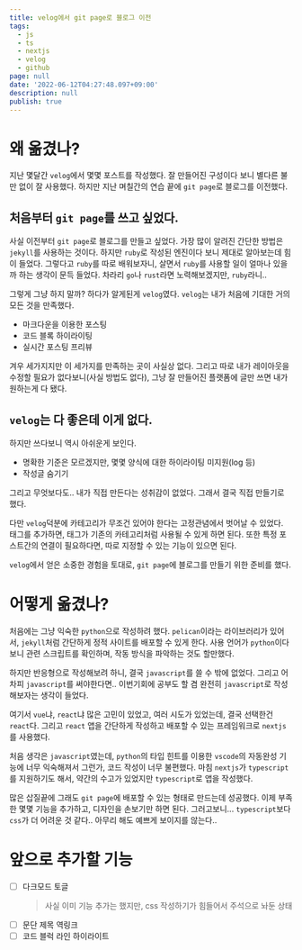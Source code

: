 ```yaml
---
title: velog에서 git page로 블로그 이전
tags:
  - js
  - ts
  - nextjs
  - velog
  - github
page: null
date: '2022-06-12T04:27:48.097+09:00'
description: null
publish: true
---
```


# 왜 옮겼나?

지난 몇달간 `velog`에서 몇몇 포스트를 작성했다.
잘 만들어진 구성이다 보니 별다른 불만 없이 잘 사용했다.
하지만 지난 며칠간의 연습 끝에 `git page`로 블로그를 이전했다.

## 처음부터 `git page`를 쓰고 싶었다.

사실 이전부터 `git page`로 블로그를 만들고 싶었다.
가장 많이 알려진 간단한 방법은 `jekyll`를 사용하는 것이다.
하지만 `ruby`로 작성된 엔진이다 보니 제대로 알아보는데 힘이 들었다.
그렇다고 `ruby`를 따로 배워보자니, 살면서 `ruby`를 사용할 일이 얼마나 있을까 하는 생각이 문득 들었다.
차라리 `go`나 `rust`라면 노력해보겠지만, `ruby`라니..

그렇게 그냥 하지 말까? 하다가 알게된게 `velog`였다.
`velog`는 내가 처음에 기대한 거의 모든 것을 만족했다.

- 마크다운을 이용한 포스팅
- 코드 블록 하이라이팅
- 실시간 포스팅 프리뷰

겨우 세가지지만 이 세가지를 만족하는 곳이 사실상 없다.
그리고 따로 내가 레이아웃을 수정할 필요가 없다보니(사실 방법도 없다), 그냥 잘 만들어진 플랫폼에 글만 쓰면 내가 원하는게 다 됐다.

## `velog`는 다 좋은데 이게 없다.

하지만 쓰다보니 역시 아쉬운게 보인다.

- 명확한 기준은 모르겠지만, 몇몇 양식에 대한 하이라이팅 미지원(log 등)
- 작성글 숨기기

그리고 무엇보다도.. 내가 직접 만든다는 성취감이 없었다.
그래서 결국 직접 만들기로 했다.

다만 `velog`덕분에 카테고리가 무조건 있어야 한다는 고정관념에서 벗어날 수 있었다.
태그를 추가하면, 태그가 기존의 카테고리처럼 사용될 수 있게 하면 된다.
또한 특정 포스트간의 연결이 필요하다면, 따로 지정할 수 있는 기능이 있으면 된다.

`velog`에서 얻은 소중한 경험을 토대로, `git page`에 블로그를 만들기 위한 준비를 했다.

# 어떻게 옮겼나?

처음에는 그냥 익숙한 `python`으로 작성하려 했다.
`pelican`이라는 라이브러리가 있어서, `jekyll`처럼 간단하게 정적 사이트를 배포할 수 있게 한다. 사용 언어가 `python`이다 보니 관련 스크립트를 확인하며, 작동 방식을 파악하는 것도 할만했다.

하지만 반응형으로 작성해보려 하니, 결국 `javascript`를 쓸 수 밖에 없었다.
그리고 어차피 `javascript`를 써야한다면.. 이번기회에 공부도 할 겸 완전히 `javascript`로 작성해보자는 생각이 들었다.

여기서 `vue`냐, `react`냐 많은 고민이 있었고, 여러 시도가 있었는데, 결국 선택한건 `react`다.
그리고 `react` 앱을 간단하게 작성하고 배포할 수 있는 프레임워크로 `nextjs`를 사용했다.

처음 생각은 `javascript`였는데, `python`의 타입 힌트를 이용한 `vscode`의 자동완성 기능에 너무 익숙해져서 그런가, 코드 작성이 너무 불편했다.
마침 `nextjs`가 `typescript`를 지원하기도 해서, 약간의 수고가 있었지만 `typescript`로 앱을 작성했다.

많은 삽질끝에 그래도 `git page`에 배포할 수 있는 형태로 만드는데 성공했다.
이제 부족한 몇몇 기능을 추가하고, 디자인을 손보기만 하면 된다.
그러고보니... `typescript`보다 `css`가 더 어려운 것 같다..
아무리 해도 예쁘게 보이지를 않는다..

# 앞으로 추가할 기능

- [ ] 다크모드 토글
  > 사실 이미 기능 추가는 했지만, css 작성하기가 힘들어서 주석으로 놔둔 상태
- [ ] 문단 제목 역링크
- [ ] 코드 블럭 라인 하이라이트
